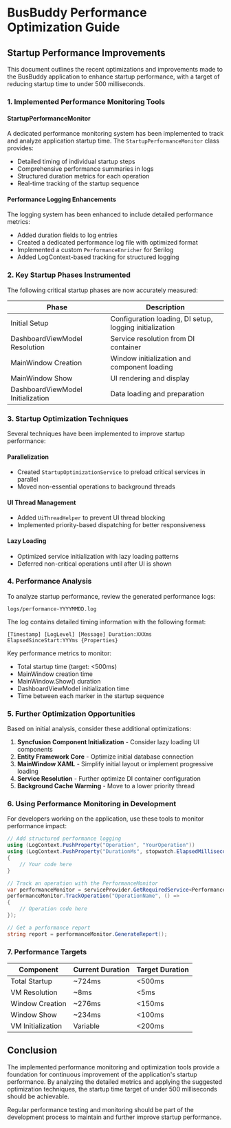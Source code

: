 # BusBuddy Performance Optimization Guide

## Startup Performance Improvements

This document outlines the recent optimizations and improvements made to the BusBuddy application to enhance startup performance, with a target of reducing startup time to under 500 milliseconds.

### 1. Implemented Performance Monitoring Tools

#### StartupPerformanceMonitor

A dedicated performance monitoring system has been implemented to track and analyze application startup time. The `StartupPerformanceMonitor` class provides:

- Detailed timing of individual startup steps
- Comprehensive performance summaries in logs
- Structured duration metrics for each operation
- Real-time tracking of the startup sequence

#### Performance Logging Enhancements

The logging system has been enhanced to include detailed performance metrics:

- Added duration fields to log entries
- Created a dedicated performance log file with optimized format
- Implemented a custom `PerformanceEnricher` for Serilog
- Added LogContext-based tracking for structured logging

### 2. Key Startup Phases Instrumented

The following critical startup phases are now accurately measured:

| Phase | Description |
|-------|-------------|
| Initial Setup | Configuration loading, DI setup, logging initialization |
| DashboardViewModel Resolution | Service resolution from DI container |
| MainWindow Creation | Window initialization and component loading |
| MainWindow Show | UI rendering and display |
| DashboardViewModel Initialization | Data loading and preparation |

### 3. Startup Optimization Techniques

Several techniques have been implemented to improve startup performance:

#### Parallelization

- Created `StartupOptimizationService` to preload critical services in parallel
- Moved non-essential operations to background threads

#### UI Thread Management

- Added `UiThreadHelper` to prevent UI thread blocking
- Implemented priority-based dispatching for better responsiveness

#### Lazy Loading

- Optimized service initialization with lazy loading patterns
- Deferred non-critical operations until after UI is shown

### 4. Performance Analysis

To analyze startup performance, review the generated performance logs:

```
logs/performance-YYYYMMDD.log
```

The log contains detailed timing information with the following format:

```
[Timestamp] [LogLevel] [Message] Duration:XXXms ElapsedSinceStart:YYYms {Properties}
```

Key performance metrics to monitor:

- Total startup time (target: <500ms)
- MainWindow creation time
- MainWindow.Show() duration
- DashboardViewModel initialization time
- Time between each marker in the startup sequence

### 5. Further Optimization Opportunities

Based on initial analysis, consider these additional optimizations:

1. **Syncfusion Component Initialization** - Consider lazy loading UI components
2. **Entity Framework Core** - Optimize initial database connection
3. **MainWindow XAML** - Simplify initial layout or implement progressive loading
4. **Service Resolution** - Further optimize DI container configuration
5. **Background Cache Warming** - Move to a lower priority thread

### 6. Using Performance Monitoring in Development

For developers working on the application, use these tools to monitor performance impact:

```csharp
// Add structured performance logging
using (LogContext.PushProperty("Operation", "YourOperation"))
using (LogContext.PushProperty("DurationMs", stopwatch.ElapsedMilliseconds))
{
    // Your code here
}

// Track an operation with the PerformanceMonitor
var performanceMonitor = serviceProvider.GetRequiredService<PerformanceMonitor>();
performanceMonitor.TrackOperation("OperationName", () => 
{
    // Operation code here
});

// Get a performance report
string report = performanceMonitor.GenerateReport();
```

### 7. Performance Targets

| Component | Current Duration | Target Duration |
|-----------|------------------|----------------|
| Total Startup | ~724ms | <500ms |
| VM Resolution | ~8ms | <5ms |
| Window Creation | ~276ms | <150ms |
| Window Show | ~234ms | <100ms |
| VM Initialization | Variable | <200ms |

## Conclusion

The implemented performance monitoring and optimization tools provide a foundation for continuous improvement of the application's startup performance. By analyzing the detailed metrics and applying the suggested optimization techniques, the startup time target of under 500 milliseconds should be achievable.

Regular performance testing and monitoring should be part of the development process to maintain and further improve startup performance.

